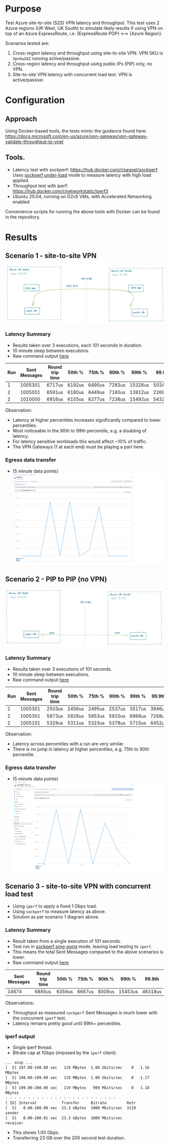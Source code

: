 # Purpose
Test Azure site-to-site (S2S) VPN latency and throughput.  This test uses 2 Azure regions (UK West, UK South) to simulate likely results if using VPN on top of an Azure ExpressRoute, i.e. {ExpressRoute POP} <--> {Azure Region}.

Scenarios tested are:
1. Cross-region latency and throughput using site-to-site VPN.  VPN SKU is `VpnGw2AZ` running active/passive.
2. Cross-region latency and throughput using public IPs (PIP) only, no VPN.
3. Site-to-site VPN latency with concurrent load test.  VPN is active/passive.

# Configuration

## Approach
Using Docker-based tools, the tests mimic the guidance found here: https://docs.microsoft.com/en-us/azure/vpn-gateway/vpn-gateway-validate-throughput-to-vnet

## Tools.
- Latency test with sockperf: https://hub.docker.com/r/sagoel/sockperf.  Uses [sockperf under-load](https://www.systutorials.com/docs/linux/man/3-sockperf/#lbAH) mode to measure latency with high load applied.
- Throughput test with iperf: https://hub.docker.com/r/networkstatic/iperf3
- Ubuntu 20.04, running on D2v5 VMs, with Accelerated Networking enabled

Convenience scripts for running the above tools with Docker can be found in the repository.

# Results

## Scenario 1 - site-to-site VPN
![S2S](/images/s2s.png)

### Latency Summary
- Results taken over 3 executions, each 101 seconds in duration.
- 10 minute sleep between executions.
- Raw command output [here](/results/tools-output/sockperf-results-private.txt)

| Run | Sent Messages | Round trip time | 50th % | 75th % | 90th % |  99th % | 99.9th |
|--------------|--------------|-----------|-----------|-----------|-----------|-----------|-----------|
| 1 | 1005301 | 6717us | 6192us | 6490us | 7283us | 15326us | 50342us |
| 2 | 1005001 | 6591us | 6180us | 6449us | 7160us | 13912us | 22695us |
| 2 | 1010000 | 6916us | 6155us | 6277us | 7236us | 15492us | 54320us |

Observation:
- Latency at higher percentiles increases significantly compared to lower percentiles.
- Most noticeable in the 90th to 99th percentile, e.g. a doubling of latency.
- For latency sensitive workloads this would affect ~10% of traffic.
- The VPN Gateways (1 at each end) must be playing a part here.

### Egress data transfer
- (5 minute data points)
![S2S data transfer](/results/images/sockperf-results-private.png)


## Scenario 2 - PIP to PIP (no VPN)
![PIP-no-VPN](/images/pip.png)

### Latency Summary
- Results taken over 3 executions of 101 seconds.
- 10 minute sleep between executions.
- Raw command output [here](/results/tools-output/sockperf-results-public.txt)

| Run | Sent Messages | Round trip time | 50th % | 75th % | 90th % |  99th % | 99.9th |
|--------------|--------------|-----------|-----------|-----------|-----------|-----------|-----------|
| 1 | 1005301 | 2503us | 2456us | 2495us | 2537us | 3517us | 3946us |
| 2 | 1005301 | 5873us | 5828us | 5853us | 5910us | 6968us | 7268us |
| 2 | 1005101 | 5329us | 5311us | 5323us | 5378us | 5715us | 6452us |

Observation:
- Latency across percentiles with a run are very similar.
- There is no jump in latency at higher percentiles, e.g. 75th to 90th percentile.

### Egress data transfer
- (5 minute data points)
![S2S data transfer](/results/images/sockperf-results-public.png)


## Scenario 3 - site-to-site VPN with concurrent load test
- Using `iperf` to apply a fixed 1 Gbps load.
- Using `sockperf` to measure latency as above.
- Solution as per scenario 1 diagram above.

### Latency Summary
- Result taken from a single execution of 101 seconds.
- Test run in [sockperf ping-pong](https://www.systutorials.com/docs/linux/man/3-sockperf/#lbAH) mode, leaving load testing to `iperf`.
- This means the total Sent Messages compared to the above scenarios is lower.
- Raw command output [here](/results/tools-output/concurrent-results.txt)

Sent Messages | Round trip time | 50th % | 75th % | 90th % |  99th % | 99.9th |
|--------------|-----------|-----------|-----------|-----------|-----------|-----------|
| 14674 | 6885us | 6356us | 6667us | 8009us | 15453us | 46318us |

Observations:
- Throughput as measured `sockperf` Sent Messages is much lower with the concurrent `iperf` test.
- Latency remains pretty good until 99th+ percentiles.

### iperf output
- Single iperf thread.
- Bitrate cap at 1Gbps (imposed by the `iperf` client).
```
... snip ...
[  5] 197.00-198.00 sec   119 MBytes  1.00 Gbits/sec    0   1.16 MBytes
[  5] 198.00-199.00 sec   119 MBytes  1.00 Gbits/sec    0   1.17 MBytes
[  5] 199.00-200.00 sec   119 MBytes   999 Mbits/sec    0   1.18 MBytes
- - - - - - - - - - - - - - - - - - - - - - - - -
[ ID] Interval           Transfer     Bitrate         Retr
[  5]   0.00-200.00 sec  23.3 GBytes  1000 Mbits/sec  3119             sender
[  5]   0.00-200.01 sec  23.3 GBytes  1000 Mbits/sec                  receiver
```

- This shows 1.00 Gbps.
- Transferring 23 GB over the 200 second test duration.
